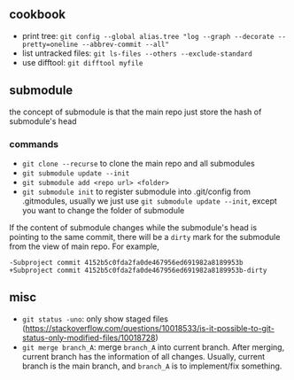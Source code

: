 ## cookbook
* print tree: `git config --global alias.tree "log --graph --decorate --pretty=oneline --abbrev-commit --all"`
* list untracked files: `git ls-files --others --exclude-standard`
* use difftool: `git difftool myfile`

## submodule
the concept of submodule is that the main repo just store the hash of submodule's head

### commands
* `git clone --recurse` to clone the main repo and all submodules
* `git submodule update --init`
* `git submodule add <repo url> <folder>`
* `git submodule init` to register submodule into .git/config from .gitmodules, usually we just use `git submodule update --init`, except you want to change the folder of submodule

If the content of submodule changes while the submodule's head is pointing to the same commit, there will be a `dirty` mark for the submodule from the view of main repo. For example,

    -Subproject commit 4152b5c0fda2fa0de467956ed691982a8189953b
    +Subproject commit 4152b5c0fda2fa0de467956ed691982a8189953b-dirty

## misc
* `git status -uno`: only show staged files (https://stackoverflow.com/questions/10018533/is-it-possible-to-git-status-only-modified-files/10018728)
* `git merge branch_A`: merge `branch_A` into current branch. After merging, current branch has the information of all changes. Usually, current branch is the main branch, and `branch_A` is to implement/fix something.
